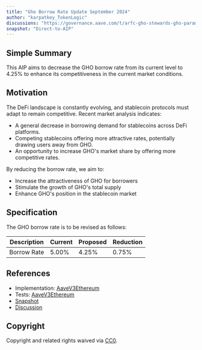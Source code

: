 ```yaml
---
title: "Gho Borrow Rate Update September 2024"
author: "karpatkey_TokenLogic"
discussions: "https://governance.aave.com/t/arfc-gho-stewards-gho-parameter-adjustments/17289/32"
snapshot: "Direct-to-AIP"
---
```


## Simple Summary

This AIP aims to decrease the GHO borrow rate from its current level to 4.25% to enhance its competitiveness in the current market conditions.

## Motivation

The DeFi landscape is constantly evolving, and stablecoin protocols must adapt to remain competitive. Recent market analysis indicates:

- A general decrease in borrowing demand for stablecoins across DeFi platforms.
- Competing stablecoins offering more attractive rates, potentially drawing users away from GHO.
- An opportunity to increase GHO's market share by offering more competitive rates.

By reducing the borrow rate, we aim to:

- Increase the attractiveness of GHO for borrowers
- Stimulate the growth of GHO's total supply
- Enhance GHO's position in the stablecoin market

## Specification

The GHO borrow rate is to be revised as follows:

| Description | Current | Proposed | Reduction |
| ----------- | ------- | -------- | --------- |
| Borrow Rate | 5.00%   | 4.25%    | 0.75%     |

## References

- Implementation: [AaveV3Ethereum](https://github.com/bgd-labs/aave-proposals-v3/blob/main/src/20240912_AaveV3Ethereum_GhoBorrowRateUpdateSeptember2024/AaveV3Ethereum_GhoBorrowRateUpdateSeptember2024_20240912.sol)
- Tests: [AaveV3Ethereum](https://github.com/bgd-labs/aave-proposals-v3/blob/main/src/20240912_AaveV3Ethereum_GhoBorrowRateUpdateSeptember2024/AaveV3Ethereum_GhoBorrowRateUpdateSeptember2024_20240912.t.sol)
- [Snapshot](Direct-to-AIP)
- [Discussion](https://governance.aave.com/t/arfc-gho-stewards-gho-parameter-adjustments/17289/32)

## Copyright

Copyright and related rights waived via [CC0](https://creativecommons.org/publicdomain/zero/1.0/).
